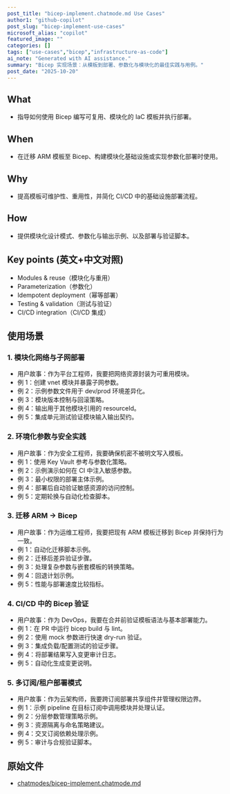 ```yaml
---
post_title: "bicep-implement.chatmode.md Use Cases"
author1: "github-copilot"
post_slug: "bicep-implement-use-cases"
microsoft_alias: "copilot"
featured_image: ""
categories: []
tags: ["use-cases","bicep","infrastructure-as-code"]
ai_note: "Generated with AI assistance."
summary: "Bicep 实现场景：从模板到部署、参数化与模块化的最佳实践与用例。"
post_date: "2025-10-20"
---
```


<!-- markdownlint-disable MD041 -->

## What

- 指导如何使用 Bicep 编写可复用、模块化的 IaC 模板并执行部署。

## When

- 在迁移 ARM 模板至 Bicep、构建模块化基础设施或实现参数化部署时使用。

## Why

- 提高模板可维护性、重用性，并简化 CI/CD 中的基础设施部署流程。

## How

- 提供模块化设计模式、参数化与输出示例、以及部署与验证脚本。

## Key points (英文+中文对照)

- Modules & reuse（模块化与重用）
- Parameterization（参数化）
- Idempotent deployment（幂等部署）
- Testing & validation（测试与验证）
- CI/CD integration（CI/CD 集成）

## 使用场景

### 1. 模块化网络与子网部署

- 用户故事：作为平台工程师，我要把网络资源封装为可重用模块。
- 例 1：创建 vnet 模块并暴露子网参数。
- 例 2：示例参数文件用于 dev/prod 环境差异化。
- 例 3：模块版本控制与回滚策略。
- 例 4：输出用于其他模块引用的 resourceId。
- 例 5：集成单元测试验证模块输入输出契约。

### 2. 环境化参数与安全实践

- 用户故事：作为安全工程师，我要确保机密不被明文写入模板。
- 例 1：使用 Key Vault 参考与参数化策略。
- 例 2：示例演示如何在 CI 中注入敏感参数。
- 例 3：最小权限的部署主体示例。
- 例 4：部署后自动验证敏感资源的访问控制。
- 例 5：定期轮换与自动化检查脚本。

### 3. 迁移 ARM -> Bicep

- 用户故事：作为运维工程师，我要把现有 ARM 模板迁移到 Bicep 并保持行为一致。
- 例 1：自动化迁移脚本示例。
- 例 2：迁移后差异验证步骤。
- 例 3：处理复杂参数与嵌套模板的转换策略。
- 例 4：回退计划示例。
- 例 5：性能与部署速度比较指标。

### 4. CI/CD 中的 Bicep 验证

- 用户故事：作为 DevOps，我要在合并前验证模板语法与基本部署能力。
- 例 1：在 PR 中运行 bicep build 与 lint。
- 例 2：使用 mock 参数进行快速 dry-run 验证。
- 例 3：集成负载/配置测试的验证步骤。
- 例 4：将部署结果写入变更审计日志。
- 例 5：自动化生成变更说明。

### 5. 多订阅/租户部署模式

- 用户故事：作为云架构师，我要跨订阅部署共享组件并管理权限边界。
- 例 1：示例 pipeline 在目标订阅中调用模块并处理认证。
- 例 2：分层参数管理策略示例。
- 例 3：资源隔离与命名策略建议。
- 例 4：交叉订阅依赖处理示例。
- 例 5：审计与合规验证脚本。

## 原始文件

- [chatmodes/bicep-implement.chatmode.md](../../../chatmodes/bicep-implement.chatmode.md)
